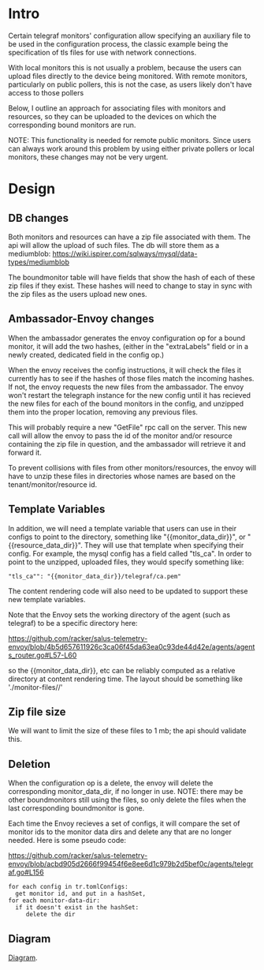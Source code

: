 # Intro
Certain telegraf monitors' configuration allow specifying an auxiliary file to be used in the configuration process, the classic example being the specification of tls files for use with network connections.

With local monitors this is not usually a problem, because the users can upload files directly to the device being monitored.  With remote monitors, particularly on public pollers, this is not the case, as users likely don't have access to those pollers

Below, I outline an approach for associating files with monitors and resources, so they can be uploaded to the devices on which the corresponding bound monitors are run.

NOTE:  This functionality is needed for remote public monitors.  Since users can always work around this problem by using either private pollers or local monitors, these changes may not be very urgent.


# Design
## DB changes
Both monitors and resources can have a zip file associated with them.  The api will allow the upload of such files.  The db will store them as a mediumblob: https://wiki.ispirer.com/sqlways/mysql/data-types/mediumblob

The boundmonitor table will have fields that show the hash of each of these zip files if they exist.  These hashes will need to change to stay in sync with the zip files as the users upload new ones.

## Ambassador-Envoy changes
When the ambassador generates the envoy configuration op for a bound monitor, it will add the two hashes, (either in the "extraLabels" field or in a newly created, dedicated field in the config op.)

When the envoy receives the config instructions, it will check the files it currently has to see if the hashes of those files match the incoming hashes.  If not, the envoy requests the new files from the ambassador.  The envoy won't restart the telegraph instance for the new config until it has recieved the new files for each of the bound monitors in the config, and unzipped them into the proper location, removing any previous files.

This will probably require a new "GetFile" rpc call on the server.  This new call will allow the envoy to pass the id of the monitor and/or resource containing the zip file in question, and the ambassador will retrieve it and forward it.

To prevent collisions with files from other monitors/resources, the envoy will have to unzip these files in directories whose names are based on the tenant/monitor/resource id.  

## Template Variables
In addition, we will need a template variable that users can use in their configs to point to the directory, something like "{{monitor_data_dir}}", or "{{resource_data_dir}}".  They will use that template when specifying their config.  For example, the mysql config has a field called "tls_ca".  In order to point to the unzipped, uploaded files, they would specify something like:
```
"tls_ca"": "{{monitor_data_dir}}/telegraf/ca.pem"
```

The content rendering code will also need to be updated to support these new template variables.

Note that the Envoy sets the working directory of the agent (such as telegraf) to be a specific directory here:

https://github.com/racker/salus-telemetry-envoy/blob/4b5d657611926c3ca06f45da63ea0c93de44d42e/agents/agents_router.go#L57-L60

so the {{monitor_data_dir}}, etc can be reliably computed as a relative directory at content rendering time.  The layout should be something like './monitor-files/<monitor-id>/'



## Zip file size
We will want to limit the size of these files to 1 mb; the api should validate this.

## Deletion
When the configuration op is a delete, the envoy will delete the corresponding monitor_data_dir, if no longer in use.  NOTE: there may be other boundmonitors still using the files, so only delete the files when the last corresponding boundmonitor is gone.


Each time the Envoy recieves a set of configs, it will compare the set of monitor ids to the monitor data dirs and delete any that are no longer needed.  Here is some pseudo code:

https://github.com/racker/salus-telemetry-envoy/blob/acbd905d2666f99454f6e8ee6d1c979b2d5bef0c/agents/telegraf.go#L156

```
for each config in tr.tomlConfigs:
  get monitor id, and put in a hashSet, 
for each monitor-data-dir:
  if it doesn't exist in the hashSet:
     delete the dir
```

## Diagram
[Diagram](file-upload.puml).
